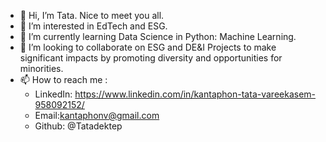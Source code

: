 - 👋 Hi, I’m Tata. Nice to meet you all. 
- 👀 I’m interested in EdTech and ESG.
- 🌱 I’m currently learning Data Science in Python: Machine Learning. 
- 💞️ I’m looking to collaborate on ESG and DE&I Projects to make significant impacts by promoting diversity and opportunities for minorities.
- 📫 How to reach me : 
     - LinkedIn: https://www.linkedin.com/in/kantaphon-tata-vareekasem-958092152/
     - Email:kantaphonv@gmail.com
     - Github: @Tatadektep

<!---
Tatadektep/Tatadektep is a ✨ special ✨ repository because its `README.md` (this file) appears on your GitHub profile.
You can click the Preview link to take a look at your changes.
--->
